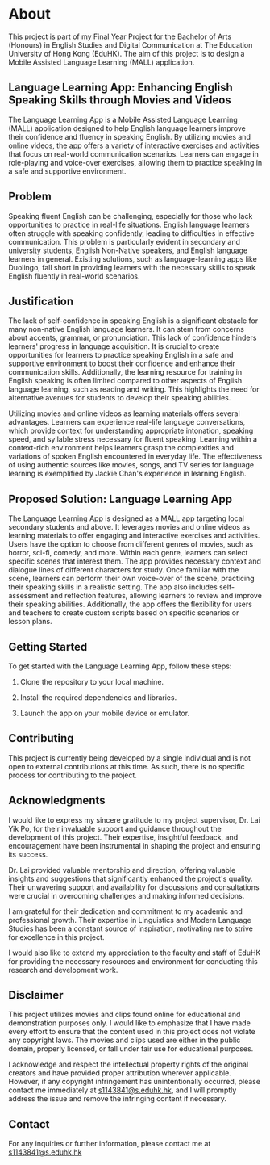 # About
This project is part of my Final Year Project for the Bachelor of Arts (Honours) in English Studies and Digital Communication at The Education University of Hong Kong (EduHK). The aim of this project is to design a Mobile Assisted Language Learning (MALL) application.

## Language Learning App: Enhancing English Speaking Skills through Movies and Videos
The Language Learning App is a Mobile Assisted Language Learning (MALL) application designed to help English language learners improve their confidence and fluency in speaking English. By utilizing movies and online videos, the app offers a variety of interactive exercises and activities that focus on real-world communication scenarios. Learners can engage in role-playing and voice-over exercises, allowing them to practice speaking in a safe and supportive environment.

## Problem
Speaking fluent English can be challenging, especially for those who lack opportunities to practice in real-life situations. English language learners often struggle with speaking confidently, leading to difficulties in effective communication. This problem is particularly evident in secondary and university students, English Non-Native speakers, and English language learners in general. Existing solutions, such as language-learning apps like Duolingo, fall short in providing learners with the necessary skills to speak English fluently in real-world scenarios.

## Justification
The lack of self-confidence in speaking English is a significant obstacle for many non-native English language learners. It can stem from concerns about accents, grammar, or pronunciation. This lack of confidence hinders learners' progress in language acquisition. It is crucial to create opportunities for learners to practice speaking English in a safe and supportive environment to boost their confidence and enhance their communication skills. Additionally, the learning resource for training in English speaking is often limited compared to other aspects of English language learning, such as reading and writing. This highlights the need for alternative avenues for students to develop their speaking abilities.

Utilizing movies and online videos as learning materials offers several advantages. Learners can experience real-life language conversations, which provide context for understanding appropriate intonation, speaking speed, and syllable stress necessary for fluent speaking. Learning within a context-rich environment helps learners grasp the complexities and variations of spoken English encountered in everyday life. The effectiveness of using authentic sources like movies, songs, and TV series for language learning is exemplified by Jackie Chan's experience in learning English.

## Proposed Solution: Language Learning App
The Language Learning App is designed as a MALL app targeting local secondary students and above. It leverages movies and online videos as learning materials to offer engaging and interactive exercises and activities. Users have the option to choose from different genres of movies, such as horror, sci-fi, comedy, and more. Within each genre, learners can select specific scenes that interest them. The app provides necessary context and dialogue lines of different characters for study. Once familiar with the scene, learners can perform their own voice-over of the scene, practicing their speaking skills in a realistic setting. The app also includes self-assessment and reflection features, allowing learners to review and improve their speaking abilities. Additionally, the app offers the flexibility for users and teachers to create custom scripts based on specific scenarios or lesson plans.

## Getting Started
To get started with the Language Learning App, follow these steps:

1. Clone the repository to your local machine.

2. Install the required dependencies and libraries.

3. Launch the app on your mobile device or emulator.

## Contributing
This project is currently being developed by a single individual and is not open to external contributions at this time. As such, there is no specific process for contributing to the project.

## Acknowledgments
I would like to express my sincere gratitude to my project supervisor, Dr. Lai Yik Po, for their invaluable support and guidance throughout the development of this project. Their expertise, insightful feedback, and encouragement have been instrumental in shaping the project and ensuring its success.

Dr. Lai provided valuable mentorship and direction, offering valuable insights and suggestions that significantly enhanced the project's quality. Their unwavering support and availability for discussions and consultations were crucial in overcoming challenges and making informed decisions.

I am grateful for their dedication and commitment to my academic and professional growth. Their expertise in  Linguistics and Modern Language Studies has been a constant source of inspiration, motivating me to strive for excellence in this project.

I would also like to extend my appreciation to the faculty and staff of EduHK for providing the necessary resources and environment for conducting this research and development work.


## Disclaimer
This project utilizes movies and clips found online for educational and demonstration purposes only. I would like to emphasize that I have made every effort to ensure that the content used in this project does not violate any copyright laws. The movies and clips used are either in the public domain, properly licensed, or fall under fair use for educational purposes.

I acknowledge and respect the intellectual property rights of the original creators and have provided proper attribution wherever applicable. However, if any copyright infringement has unintentionally occurred, please contact me immediately at s1143841@s.eduhk.hk, and I will promptly address the issue and remove the infringing content if necessary.

## Contact
For any inquiries or further information, please contact me at s1143841@s.eduhk.hk
